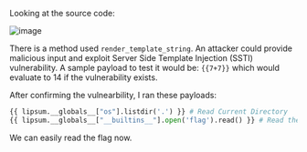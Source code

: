 Looking at the source code:

![image](https://github.com/PranjalBasak/Documentation/assets/66166653/6258fa9e-fb6c-4d6e-963f-1f3f40457365)

There is a method used `render_template_string`. An attacker could provide malicious input and exploit Server Side Template Injection (SSTI) vulnerability. A sample payload to test it would be:
`{{7+7}}` which would evaluate to 14 if the vulnerability exists.

After confirming the vulnearbility, I ran these payloads:
```python
{{ lipsum.__globals__["os"].listdir('.') }} # Read Current Directory
{{ lipsum.__globals__["__builtins__"].open('flag').read() }} # Read the flag file which is in our current directory
```

We can easily read the flag now.


